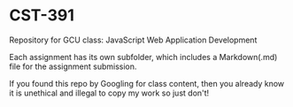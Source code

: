 # CST-391
 
Repository for GCU class: JavaScript Web Application Development

Each assignment has its own subfolder, which includes a Markdown(.md) file for the assignment submission.

If you found this repo by Googling for class content, then you already know it is unethical and illegal to copy my work so just don't!
